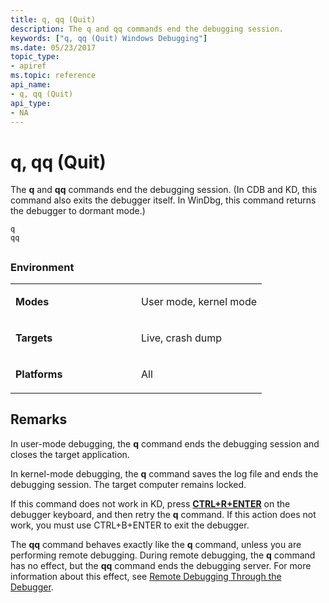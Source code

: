 ```yaml
---
title: q, qq (Quit)
description: The q and qq commands end the debugging session.
keywords: ["q, qq (Quit) Windows Debugging"]
ms.date: 05/23/2017
topic_type:
- apiref
ms.topic: reference
api_name:
- q, qq (Quit)
api_type:
- NA
---
```


# q, qq (Quit)


The **q** and **qq** commands end the debugging session. (In CDB and KD, this command also exits the debugger itself. In WinDbg, this command returns the debugger to dormant mode.)

```dbgcmd
q 
qq 
```

## <span id="ddk_cmd_quit_dbg"></span><span id="DDK_CMD_QUIT_DBG"></span>


### <span id="Environment"></span><span id="environment"></span><span id="ENVIRONMENT"></span>Environment

<table>
<colgroup>
<col width="50%" />
<col width="50%" />
</colgroup>
<tbody>
<tr class="odd">
<td align="left"><p><strong>Modes</strong></p></td>
<td align="left"><p>User mode, kernel mode</p></td>
</tr>
<tr class="even">
<td align="left"><p><strong>Targets</strong></p></td>
<td align="left"><p>Live, crash dump</p></td>
</tr>
<tr class="odd">
<td align="left"><p><strong>Platforms</strong></p></td>
<td align="left"><p>All</p></td>
</tr>
</tbody>
</table>

 

## Remarks

In user-mode debugging, the **q** command ends the debugging session and closes the target application.

In kernel-mode debugging, the **q** command saves the log file and ends the debugging session. The target computer remains locked.

If this command does not work in KD, press [**CTRL+R+ENTER**](ctrl-r--re-synchronize-.md) on the debugger keyboard, and then retry the **q** command. If this action does not work, you must use CTRL+B+ENTER to exit the debugger.

The **qq** command behaves exactly like the **q** command, unless you are performing remote debugging. During remote debugging, the **q** command has no effect, but the **qq** command ends the debugging server. For more information about this effect, see [Remote Debugging Through the Debugger](remote-debugging-through-the-debugger.md).

 

 





